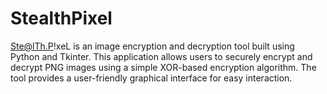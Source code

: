 # StealthPixel
Ste@lTh.P!xeL is an image encryption and decryption tool built using Python and Tkinter. This application allows users to securely encrypt and decrypt PNG images using a simple XOR-based encryption algorithm. The tool provides a user-friendly graphical interface for easy interaction.
